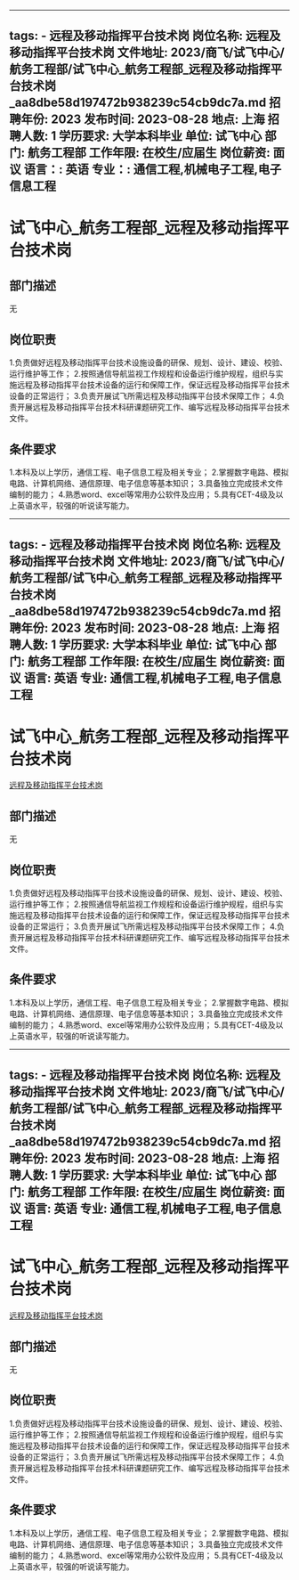 
---
tags:
    - 远程及移动指挥平台技术岗
岗位名称: 远程及移动指挥平台技术岗
文件地址: 2023/商飞/试飞中心/航务工程部/试飞中心_航务工程部_远程及移动指挥平台技术岗_aa8dbe58d197472b938239c54cb9dc7a.md
招聘年份: 2023
发布时间: 2023-08-28
地点: 上海
招聘人数: 1
学历要求: 大学本科毕业
单位: 试飞中心
部门: 航务工程部
工作年限: 在校生/应届生
岗位薪资: 面议
语言：: 英语
专业：: 通信工程,机械电子工程,电子信息工程
---

# 试飞中心_航务工程部_远程及移动指挥平台技术岗

## 部门描述

无

## 岗位职责

1.负责做好远程及移动指挥平台技术设施设备的研保、规划、设计、建设、校验、运行维护等工作；
 2.按照通信导航监视工作规程和设备运行维护规程，组织与实施远程及移动指挥平台技术设备的运行和保障工作，保证远程及移动指挥平台技术设备的正常运行；
 3.负责开展试飞所需远程及移动指挥平台技术保障工作；
 4.负责开展远程及移动指挥平台技术科研课题研究工作、编写远程及移动指挥平台技术文件。

 ## 条件要求

1.本科及以上学历，通信工程、电子信息工程及相关专业；
 2.掌握数字电路、模拟电路、计算机网络、通信原理、电子信息等基本知识；
 3.具备独立完成技术文件编制的能力；
 4.熟悉word、excel等常用办公软件及应用；
 5.具有CET-4级及以上英语水平，较强的听说读写能力。

---
tags:
    - 远程及移动指挥平台技术岗
岗位名称: 远程及移动指挥平台技术岗
文件地址: 2023/商飞/试飞中心/航务工程部/试飞中心_航务工程部_远程及移动指挥平台技术岗_aa8dbe58d197472b938239c54cb9dc7a.md
招聘年份: 2023
发布时间: 2023-08-28
地点: 上海
招聘人数: 1
学历要求: 大学本科毕业
单位: 试飞中心
部门: 航务工程部
工作年限: 在校生/应届生
岗位薪资: 面议
语言: 英语
专业: 通信工程,机械电子工程,电子信息工程
---

# 试飞中心_航务工程部_远程及移动指挥平台技术岗

[远程及移动指挥平台技术岗](http://zhaopin.comac.cc/zp/ct/out/position/positionDetail?planid=aa8dbe58d197472b938239c54cb9dc7a)

## 部门描述

无

## 岗位职责

1.负责做好远程及移动指挥平台技术设施设备的研保、规划、设计、建设、校验、运行维护等工作；
 2.按照通信导航监视工作规程和设备运行维护规程，组织与实施远程及移动指挥平台技术设备的运行和保障工作，保证远程及移动指挥平台技术设备的正常运行；
 3.负责开展试飞所需远程及移动指挥平台技术保障工作；
 4.负责开展远程及移动指挥平台技术科研课题研究工作、编写远程及移动指挥平台技术文件。

 ## 条件要求

1.本科及以上学历，通信工程、电子信息工程及相关专业；
 2.掌握数字电路、模拟电路、计算机网络、通信原理、电子信息等基本知识；
 3.具备独立完成技术文件编制的能力；
 4.熟悉word、excel等常用办公软件及应用；
 5.具有CET-4级及以上英语水平，较强的听说读写能力。

---
tags:
    - 远程及移动指挥平台技术岗
岗位名称: 远程及移动指挥平台技术岗
文件地址: 2023/商飞/试飞中心/航务工程部/试飞中心_航务工程部_远程及移动指挥平台技术岗_aa8dbe58d197472b938239c54cb9dc7a.md
招聘年份: 2023
发布时间: 2023-08-28
地点: 上海
招聘人数: 1
学历要求: 大学本科毕业
单位: 试飞中心
部门: 航务工程部
工作年限: 在校生/应届生
岗位薪资: 面议
语言: 英语
专业: 通信工程,机械电子工程,电子信息工程
---

# 试飞中心_航务工程部_远程及移动指挥平台技术岗

[远程及移动指挥平台技术岗](http://zhaopin.comac.cc/zp/ct/out/position/positionDetail?planid=aa8dbe58d197472b938239c54cb9dc7a)


## 部门描述

无

## 岗位职责

1.负责做好远程及移动指挥平台技术设施设备的研保、规划、设计、建设、校验、运行维护等工作；
 2.按照通信导航监视工作规程和设备运行维护规程，组织与实施远程及移动指挥平台技术设备的运行和保障工作，保证远程及移动指挥平台技术设备的正常运行；
 3.负责开展试飞所需远程及移动指挥平台技术保障工作；
 4.负责开展远程及移动指挥平台技术科研课题研究工作、编写远程及移动指挥平台技术文件。

 ## 条件要求

1.本科及以上学历，通信工程、电子信息工程及相关专业；
 2.掌握数字电路、模拟电路、计算机网络、通信原理、电子信息等基本知识；
 3.具备独立完成技术文件编制的能力；
 4.熟悉word、excel等常用办公软件及应用；
 5.具有CET-4级及以上英语水平，较强的听说读写能力。
